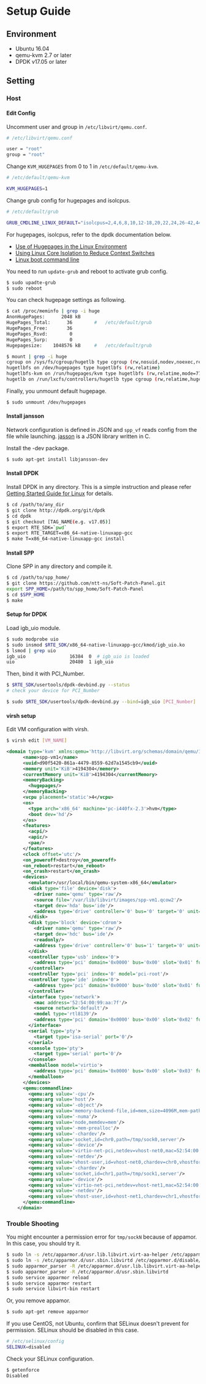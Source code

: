 # Setup Guide

## Environment

* Ubuntu 16.04
* qemu-kvm 2.7 or later
* DPDK v17.05 or later

## Setting

### Host

#### Edit Config

Uncomment user and group in `/etc/libvirt/qemu.conf`.

```sh
# /etc/libvirt/qemu.conf

user = "root"
group = "root"
```

Change `KVM_HUGEPAGES` from 0 to 1 in `/etc/default/qemu-kvm`.

```sh
# /etc/default/qemu-kvm

KVM_HUGEPAGES=1
```

Change grub config for hugepages and isolcpus.

```sh
# /etc/default/grub

GRUB_CMDLINE_LINUX_DEFAULT="isolcpus=2,4,6,8,10,12-18,20,22,24,26-42,44,46 hugepagesz=1G hugepages=36 default_hugepagesz=1G"
```

For hugepages, isolcpus, refer to the dpdk documentation below.
* [Use of Hugepages in the Linux Environment](http://dpdk.org/doc/guides/linux_gsg/sys_reqs.html#running-dpdk-applications)
* [Using Linux Core Isolation to Reduce Context Switches](http://dpdk.org/doc/guides/linux_gsg/enable_func.html#using-linux-core-isolation-to-reduce-context-switches)
* [Linux boot command line](http://dpdk.org/doc/guides/linux_gsg/nic_perf_intel_platform.html#linux-boot-command-line)

You need to run `update-grub` and reboot to activate grub config.

```sh
$ sudo upadte-grub
$ sudo reboot
```

You can check hugepage settings as following.

```sh
$ cat /proc/meminfo | grep -i huge
AnonHugePages:      2048 kB
HugePages_Total:      36		#	/etc/default/grub
HugePages_Free:       36
HugePages_Rsvd:        0
HugePages_Surp:        0
Hugepagesize:    1048576 kB		#	/etc/default/grub

$ mount | grep -i huge
cgroup on /sys/fs/cgroup/hugetlb type cgroup (rw,nosuid,nodev,noexec,relatime,hugetlb,release_agent=/run/cgmanager/agents/cgm-release-agent.hugetlb,nsroot=/)
hugetlbfs on /dev/hugepages type hugetlbfs (rw,relatime)
hugetlbfs-kvm on /run/hugepages/kvm type hugetlbfs (rw,relatime,mode=775,gid=117)
hugetlb on /run/lxcfs/controllers/hugetlb type cgroup (rw,relatime,hugetlb,release_agent=/run/cgmanager/agents/cgm-release-agent.hugetlb,nsroot=/)
```

Finally, you unmount default hugepage.

```sh
$ sudo unmount /dev/hugepages
```

#### Install jansson

Network configuration is defined in JSON and `spp_vf` reads config from
the file while launching.
[jasson](http://www.digip.org/jansson/) is a JSON library written in C.

Install the -dev package.

```sh
$ sudo apt-get install libjansson-dev
```

#### Install DPDK

Install DPDK in any directory. This is a simple instruction and please refer
[Getting Started Guide for Linux](http://dpdk.org/doc/guides/linux_gsg/index.html)
for details.

```sh
$ cd /path/to/any_dir
$ git clone http://dpdk.org/git/dpdk
$ cd dpdk
$ git checkout [TAG_NAME(e.g. v17.05)]
$ export RTE_SDK=`pwd`
$ export RTE_TARGET=x86_64-native-linuxapp-gcc
$ make T=x86_64-native-linuxapp-gcc install
```

#### Install SPP

Clone SPP in any directory and compile it.

```sh
$ cd /path/to/spp_home/
$ git clone https://github.com/ntt-ns/Soft-Patch-Panel.git
export SPP_HOME=/path/to/spp_home/Soft-Patch-Panel
$ cd $SPP_HOME
$ make
```

#### Setup for DPDK

Load igb_uio module.

```sh
$ sudo modprobe uio
$ sudo insmod $RTE_SDK/x86_64-native-linuxapp-gcc/kmod/igb_uio.ko
$ lsmod | grep uio
igb_uio                16384  0  # igb_uio is loaded
uio                    20480  1 igb_uio
```

Then, bind it with PCI_Number.
```sh
$ $RTE_SDK/usertools/dpdk-devbind.py --status
# check your device for PCI_Number

$ sudo $RTE_SDK/usertools/dpdk-devbind.py --bind=igb_uio [PCI_Number]
```

#### virsh setup

Edit VM configuration with virsh.

```sh
$ virsh edit [VM_NAME]
```

```xml
<domain type='kvm' xmlns:qemu='http://libvirt.org/schemas/domain/qemu/1.0'>
	  <name>spp-vm1</name>
	  <uuid>d90f5420-861a-4479-8559-62d7a1545cb9</uuid>
	  <memory unit='KiB'>4194304</memory>
	  <currentMemory unit='KiB'>4194304</currentMemory>
	  <memoryBacking>
	    <hugepages/>
	  </memoryBacking>
	  <vcpu placement='static'>4</vcpu>
	  <os>
	    <type arch='x86_64' machine='pc-i440fx-2.3'>hvm</type>
	    <boot dev='hd'/>
	  </os>
	  <features>
	    <acpi/>
	    <apic/>
	    <pae/>
	  </features>
	  <clock offset='utc'/>
	  <on_poweroff>destroy</on_poweroff>
	  <on_reboot>restart</on_reboot>
	  <on_crash>restart</on_crash>
	  <devices>
	    <emulator>/usr/local/bin/qemu-system-x86_64</emulator>
	    <disk type='file' device='disk'>
	      <driver name='qemu' type='raw'/>
	      <source file='/var/lib/libvirt/images/spp-vm1.qcow2'/>
	      <target dev='hda' bus='ide'/>
	      <address type='drive' controller='0' bus='0' target='0' unit='0'/>
	    </disk>
	    <disk type='block' device='cdrom'>
	      <driver name='qemu' type='raw'/>
	      <target dev='hdc' bus='ide'/>
	      <readonly/>
	      <address type='drive' controller='0' bus='1' target='0' unit='0'/>
	    </disk>
	    <controller type='usb' index='0'>
	      <address type='pci' domain='0x0000' bus='0x00' slot='0x01' function='0x2'/>
	    </controller>
	    <controller type='pci' index='0' model='pci-root'/>
	    <controller type='ide' index='0'>
	      <address type='pci' domain='0x0000' bus='0x00' slot='0x01' function='0x1'/>
	    </controller>
	    <interface type='network'>
	      <mac address='52:54:00:99:aa:7f'/>
	      <source network='default'/>
	      <model type='rtl8139'/>
	      <address type='pci' domain='0x0000' bus='0x00' slot='0x02' function='0x0'/>
	    </interface>
	    <serial type='pty'>
	      <target type='isa-serial' port='0'/>
	    </serial>
	    <console type='pty'>
	      <target type='serial' port='0'/>
	    </console>
	    <memballoon model='virtio'>
	      <address type='pci' domain='0x0000' bus='0x00' slot='0x03' function='0x0'/>
	    </memballoon>
	  </devices>
	  <qemu:commandline>
	    <qemu:arg value='-cpu'/>
	    <qemu:arg value='host'/>
	    <qemu:arg value='-object'/>
	    <qemu:arg value='memory-backend-file,id=mem,size=4096M,mem-path=/run/hugepages/kvm,share=on'/>
	    <qemu:arg value='-numa'/>
	    <qemu:arg value='node,memdev=mem'/>
	    <qemu:arg value='-mem-prealloc'/>
	    <qemu:arg value='-chardev'/>
	    <qemu:arg value='socket,id=chr0,path=/tmp/sock0,server'/>
	    <qemu:arg value='-device'/>
	    <qemu:arg value='virtio-net-pci,netdev=vhost-net0,mac=52:54:00:12:34:56'/>
	    <qemu:arg value='-netdev'/>
	    <qemu:arg value='vhost-user,id=vhost-net0,chardev=chr0,vhostforce'/>
	    <qemu:arg value='-chardev'/>
	    <qemu:arg value='socket,id=chr1,path=/tmp/sock1,server'/>
	    <qemu:arg value='-device'/>
	    <qemu:arg value='virtio-net-pci,netdev=vhost-net1,mac=52:54:00:12:34:57'/>
	    <qemu:arg value='-netdev'/>
	    <qemu:arg value='vhost-user,id=vhost-net1,chardev=chr1,vhostforce'/>
	  </qemu:commandline>
	</domain>
```

### Trouble Shooting

You might encounter a permission error for `tmp/sockN` because of appamor.
In this case, you should try it.

```sh
$ sudo ln -s /etc/apparmor.d/usr.lib.libvirt.virt-aa-helper /etc/apparmor.d/disable/usr.lib.libvirt.virt-aa-helper
$ sudo ln -s /etc/apparmor.d/usr.sbin.libvirtd /etc/apparmor.d/disable/usr.sbin.libvirtd
$ sudo apparmor_parser -R /etc/apparmor.d/usr.lib.libvirt.virt-aa-helper
$ sudo apparmor_parser -R /etc/apparmor.d/usr.sbin.libvirtd
$ sudo service apparmor reload
$ sudo service apparmor restart
$ sudo service libvirt-bin restart
```

Or, you remove appamor.

```sh
$ sudo apt-get remove apparmor
```

If you use CentOS, not Ubuntu, confirm that SELinux doesn't prevent for permission.
SELinux should be disabled in this case.

```sh
# /etc/selinux/config
SELINUX=disabled
```

Check your SELinux configuration.

```sh
$ getenforce
Disabled
```
